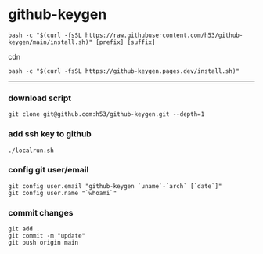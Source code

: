 # github-keygen

```
bash -c "$(curl -fsSL https://raw.githubusercontent.com/h53/github-keygen/main/install.sh)" [prefix] [suffix]
```
cdn
```
bash -c "$(curl -fsSL https://github-keygen.pages.dev/install.sh)"
```

---

### download script
```
git clone git@github.com:h53/github-keygen.git --depth=1
```

### add ssh key to github
```
./localrun.sh
```

### config git user/email
```
git config user.email "github-keygen `uname`-`arch` [`date`]"
git config user.name "`whoami`"
```

### commit changes
```
git add .
git commit -m "update"
git push origin main
```
